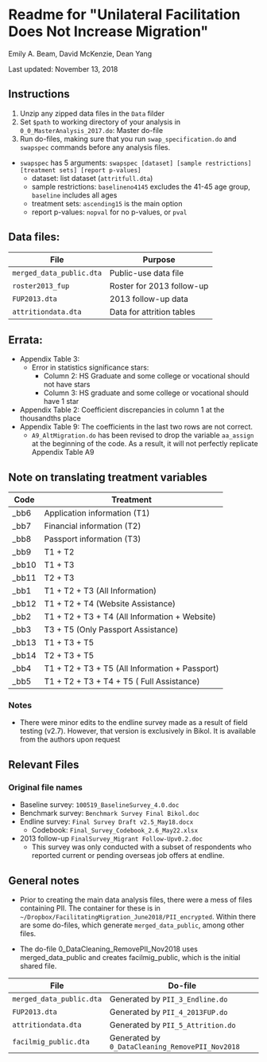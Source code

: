 # Readme for "Unilateral Facilitation Does Not Increase Migration"

 Emily A. Beam, David McKenzie, Dean Yang

 Last updated: November 13, 2018

## Instructions

 1.  Unzip any zipped data files in the `Data` filder
1.  Set `$path` to working directory of your analysis in `0_0_MasterAnalysis_2017.do`: Master do-file
1. Run do-files, making sure that you run `swap_specification.do` and `swapspec` commands before any analysis files.


  - `swapspec` has 5 arguments: `swapspec [dataset] [sample restrictions] [treatment sets] [report p-values]`
    - dataset: list dataset (`attritfull.dta`)
    - sample restrictions: `baselineno4145` excludes the 41-45 age group, `baseline` includes all ages
    - treatment sets: `ascending15` is the main option
    - report p-values: `nopval` for no p-values, or `pval`

## Data files:

 | File | Purpose|
 | ---| --- |
| `merged_data_public.dta`| Public-use data file |
|`roster2013_fup`| Roster for 2013 follow-up |
|`FUP2013.dta`| 2013 follow-up data|
| `attritiondata.dta`| Data for attrition tables|

## Errata:

* Appendix Table 3:
	* Error in statistics significance stars:
		* Column 2: HS Graduate and some college or vocational should not have stars
		* Column 3: HS graduate and some college or vocational should have 1 star
* Appendix Table 2: Coefficient discrepancies in column 1 at the thousandths place
* Appendix Table 9: The coefficients in the last two rows are not correct.
  *  `A9_AltMigration.do` has been revised to drop the variable `aa_assign` at the beginning of the code. As a result, it will not perfectly replicate Appendix Table A9

##  Note on translating treatment variables
| Code                    | Treatment                           |
| -------------             |-------------                      |
|_bb6	|Application information (T1) |
|_bb7	|Financial information (T2) |
|_bb8|	Passport information (T3) |
_bb9|	T1 + T2|
_bb10|	T1 + T3|
_bb11	|T2 + T3|
_bb1|	T1 + T2 + T3 (All Information)|
_bb12|	T1 + T2 + T4 (Website Assistance)|
_bb2|	T1 + T2 + T3 + T4 (All Information  + Website) |
_bb3|	T3 + T5 (Only Passport Assistance)|
_bb13|	T1 + T3 + T5|
_bb14|	T2 + T3 + T5|
_bb4|	T1 + T2 + T3 + T5 (All Information + Passport) |
_bb5|	T1 + T2 + T3 + T4 + T5 ( Full Assistance)|

### Notes

 - There were minor edits to the endline survey made as a result of field testing (v2.7). However, that version is exclusively in Bikol. It is available from the authors upon request

## Relevant Files

### Original file names
* Baseline survey: `100519_BaselineSurvey_4.0.doc`
* Benchmark survey: `Benchmark Survey Final Bikol.doc`
* Endline survey: `Final Survey Draft v2.5_May18.docx`
	- Codebook: `Final_Survey_Codebook_2.6_May22.xlsx`
* 2013 follow-up `FinalSurvey_Migrant Follow-Upv0.2.doc`
	- This survey was only conducted with a subset of respondents who reported current or pending overseas job offers at endline.



## General notes

* Prior to creating the main data analysis files, there were a mess of files containing PII. The container for these is in `~/Dropbox/FacilitatingMigration_June2018/PII_encrypted`. Within there are some do-files, which generate `merged_data_public`, among other files.

* The do-file 0_DataCleaning_RemovePII_Nov2018 uses merged_data_public and creates
 facilmig_public, which is the initial shared file.

| File                    | Do-file                                 |
| -------------             |-------------                      |   
| `merged_data_public.dta`  |   Generated by `PII_3_Endline.do`   |
| `FUP2013.dta`             |      Generated by `PII_4_2013FUP.do`|
| `attritiondata.dta`       |    Generated by `PII_5_Attrition.do`|
| `facilmig_public.dta`   | Generated by `0_DataCleaning_RemovePII_Nov2018`|
